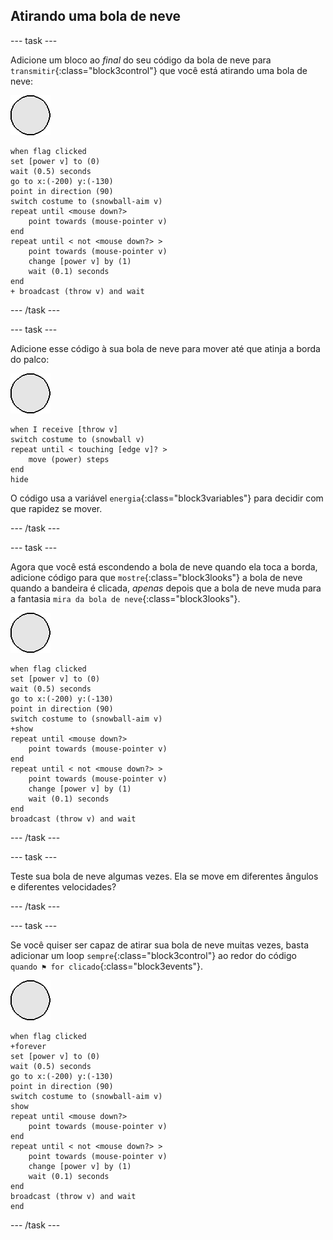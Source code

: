 ## Atirando uma bola de neve

--- task ---

Adicione um bloco ao _final_ do seu código da bola de neve para `transmitir`{:class="block3control"} que você está atirando uma bola de neve:

![ator bola de neve](images/snowball-sprite.png)

```blocks3
when flag clicked
set [power v] to (0)
wait (0.5) seconds
go to x:(-200) y:(-130)
point in direction (90)
switch costume to (snowball-aim v)
repeat until <mouse down?>
    point towards (mouse-pointer v)
end
repeat until < not <mouse down?> >
    point towards (mouse-pointer v)
    change [power v] by (1)
    wait (0.1) seconds
end
+ broadcast (throw v) and wait
```

--- /task ---

--- task ---

Adicione esse código à sua bola de neve para mover até que atinja a borda do palco:

![ator bola de neve](images/snowball-sprite.png)

```blocks3
when I receive [throw v]
switch costume to (snowball v)
repeat until < touching [edge v]? >
    move (power) steps
end
hide
```

O código usa a variável `energia`{:class="block3variables"} para decidir com que rapidez se mover.

--- /task ---

--- task ---

Agora que você está escondendo a bola de neve quando ela toca a borda, adicione código para que `mostre`{:class="block3looks"} a bola de neve quando a bandeira é clicada, _apenas_ depois que a bola de neve muda para a fantasia `mira da bola de neve`{:class="block3looks"}.

![ator bola de neve](images/snowball-sprite.png)

```blocks3
when flag clicked
set [power v] to (0)
wait (0.5) seconds
go to x:(-200) y:(-130)
point in direction (90)
switch costume to (snowball-aim v)
+show
repeat until <mouse down?>
    point towards (mouse-pointer v)
end
repeat until < not <mouse down?> >
    point towards (mouse-pointer v)
    change [power v] by (1)
    wait (0.1) seconds
end
broadcast (throw v) and wait
```

--- /task ---

--- task ---

Teste sua bola de neve algumas vezes. Ela se move em diferentes ângulos e diferentes velocidades?

--- /task ---

--- task ---

Se você quiser ser capaz de atirar sua bola de neve muitas vezes, basta adicionar um loop `sempre`{:class="block3control"} ao redor do código `quando ⚑ for clicado`{:class="block3events"}.

![ator bola de neve](images/snowball-sprite.png)

```blocks3
when flag clicked
+forever
set [power v] to (0)
wait (0.5) seconds
go to x:(-200) y:(-130)
point in direction (90)
switch costume to (snowball-aim v)
show
repeat until <mouse down?>
    point towards (mouse-pointer v)
end
repeat until < not <mouse down?> >
    point towards (mouse-pointer v)
    change [power v] by (1)
    wait (0.1) seconds
end
broadcast (throw v) and wait
end
```

--- /task ---
